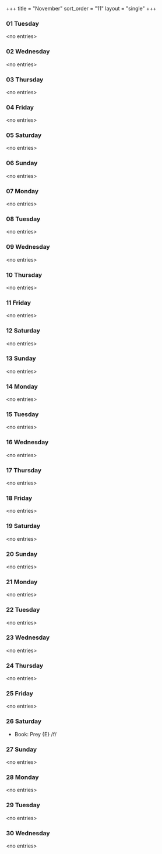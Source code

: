 +++
title = "November"
sort_order = "11"
layout = "single"
+++

### 01 Tuesday


\<no entries\>



### 02 Wednesday


\<no entries\>



### 03 Thursday


\<no entries\>



### 04 Friday


\<no entries\>



### 05 Saturday


\<no entries\>



### 06 Sunday


\<no entries\>



### 07 Monday


\<no entries\>



### 08 Tuesday


\<no entries\>



### 09 Wednesday


\<no entries\>



### 10 Thursday


\<no entries\>



### 11 Friday


\<no entries\>



### 12 Saturday


\<no entries\>



### 13 Sunday


\<no entries\>



### 14 Monday


\<no entries\>



### 15 Tuesday


\<no entries\>



### 16 Wednesday


\<no entries\>



### 17 Thursday


\<no entries\>



### 18 Friday


\<no entries\>



### 19 Saturday


\<no entries\>



### 20 Sunday


\<no entries\>



### 21 Monday


\<no entries\>



### 22 Tuesday


\<no entries\>



### 23 Wednesday


\<no entries\>



### 24 Thursday


\<no entries\>



### 25 Friday


\<no entries\>



### 26 Saturday


* Book: Prey {E} /f/


### 27 Sunday


\<no entries\>



### 28 Monday


\<no entries\>



### 29 Tuesday


\<no entries\>



### 30 Wednesday


\<no entries\>


